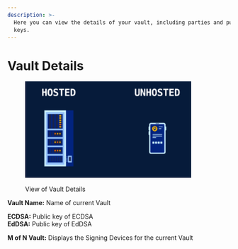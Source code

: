 ```yaml
---
description: >-
  Here you can view the details of your vault, including parties and public
  keys.
---
```


# Vault Details

<figure><img src="../../.gitbook/assets/image (3).png" alt="" width="375"><figcaption><p>View of Vault Details</p></figcaption></figure>

**Vault Name:** Name of current Vault

**ECDSA:** Public key of ECDSA\
**EdDSA:** Public key of EdDSA

**M of N Vault:** Displays the Signing Devices for the current Vault
